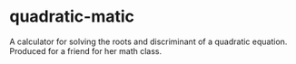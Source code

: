 # quadratic-matic
A calculator for solving the roots and discriminant of a quadratic equation. Produced for a friend for her math class.
